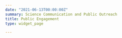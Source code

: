 ```yaml
---
date: "2021-06-13T00:00:00Z"
summary: Science Communication and Public Outreach
title: Public Engagement
type: widget_page

---
```



